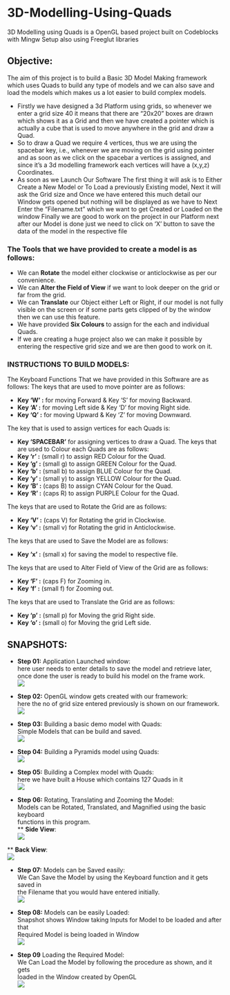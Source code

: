 # 3D-Modelling-Using-Quads

3D Modelling using Quads is a OpenGL based project 
built on Codeblocks with Mingw Setup also using Freeglut libraries

## Objective:

The aim of this project is to build a Basic 3D Model Making framework which uses
Quads to build any type of models and we can also save and load the models which makes us
a lot easier to build complex models.
* Firstly we have designed a 3d Platform using grids, so whenever we enter a grid size
40 it means that there are “20x20” boxes are drawn which shows it as a Grid and then we have
created a pointer which is actually a cube that is used to move anywhere in the grid and draw
a Quad.
* So to draw a Quad we require 4 vertices, thus we are using the spacebar key, i.e.,
whenever we are moving on the grid using pointer and as soon as we click on the spacebar a
vertices is assigned, and since it’s a 3d modelling framework each vertices will have a (x,y,z)
Coordinates.
* As soon as we Launch Our Software The first thing it will ask is to Either Create a New
Model or To Load a previously Existing model, Next it will ask the Grid size and Once we
have entered this much detail our Window gets opened but nothing will be displayed as we
have to Next Enter the “Filename.txt” which we want to get Created or Loaded on the window
Finally we are good to work on the project in our Platform next after our Model is done just
we need to click on ‘X’ button to save the data of the model in the respective file
### The Tools that we have provided to create a model is as follows: 
* We can **Rotate** the model either clockwise or anticlockwise as per our convenience.
* We can **Alter the Field of View** if we want to look deeper on the grid or far from the
grid.
* We can **Translate** our Object either Left or Right, if our model is not fully visible on
the screen or if some parts gets clipped of by the window then we can use this feature.
* We have provided **Six Colours** to assign for the each and individual Quads.
* If we are creating a huge project also we can make it possible by entering the respective
grid size and we are then good to work on it. 

### INSTRUCTIONS TO BUILD MODELS:

The Keyboard Functions That we have provided in this Software are as follows:
The keys that are used to move pointer are as follows:
* **Key ‘W’ :** for moving Forward & Key ‘S’ for moving Backward.
* **Key ‘A’ :** for moving Left side & Key ‘D’ for moving Right side.
* **Key ‘Q’ :** for moving Upward & Key ‘Z’ for moving Downward.

The key that is used to assign vertices for each Quads is:
* **Key ‘SPACEBAR’** for assigning vertices to draw a Quad.
The keys that are used to Colour each Quads are as follows:
* **Key ‘r’ :** (small r) to assign RED Colour for the Quad.
* **Key ‘g’ :** (small g) to assign GREEN Colour for the Quad.
* **Key ‘b’ :** (small b) to assign BLUE Colour for the Quad.
* **Key ‘y’ :** (small y) to assign YELLOW Colour for the Quad.
* **Key ‘B’ :** (caps B) to assign CYAN Colour for the Quad.
* **Key ‘R’ :** (caps R) to assign PURPLE Colour for the Quad.

The keys that are used to Rotate the Grid are as follows:
* **Key ‘V’ :** (caps V) for Rotating the grid in Clockwise.
* **Key ‘v’ :** (small v) for Rotating the grid in Anticlockwise.

The keys that are used to Save the Model are as follows:
* **Key ‘x’ :** (small x) for saving the model to respective file.

The keys that are used to Alter Field of View of the Grid are as follows:
* **Key ‘F’ :** (caps F) for Zooming in.
* **Key ‘f’ :** (small f) for Zooming out.

The keys that are used to Translate the Grid are as follows:
* **Key ‘p’ :** (small p) for Moving the grid Right side.
* **Key ‘o’ :** (small o) for Moving the grid Left side.

## SNAPSHOTS:

* **Step 01:** Application Launched window:\
here user needs to enter details to save the model and retrieve later, once done the user is ready to build his model on the frame work.\
![](3D%20Modeling%20using%20Quads/Snapshots/Create%20New%20project.PNG)

* **Step 02:** OpenGL window gets created with our framework:\
here the no of grid size entered previously is shown on our framework.\
![](3D%20Modeling%20using%20Quads/Snapshots/MODEL%20MAKING%20FROMEWORK.PNG)

* **Step 03:**  Building a basic demo model with Quads:\
Simple Models that can be build and saved.\
![](3D%20Modeling%20using%20Quads/Snapshots/building%20basic%20quads.PNG)

* **Step 04:**  Building a Pyramids model using Quads:\
![](3D%20Modeling%20using%20Quads/Snapshots/Pyramids.PNG)

* **Step 05:**  Building a Complex model with Quads:\
here we have built a House which contains 127 Quads in it\
![](3D%20Modeling%20using%20Quads/Snapshots/House%20Model%20Demo.PNG)

* **Step 06:**  Rotating, Translating and Zooming the Model:\
Models can be Rotated, Translated, and Magnified using the basic keyboard\
functions in this program.\
** **Side View**:\
![](3D%20Modeling%20using%20Quads/Snapshots/Side%20View%2006.PNG)

** **Back View**:\
![](3D%20Modeling%20using%20Quads/Snapshots/House%20Model%20back%20Side%2004.PNG)

* **Step 07:** Models can be Saved easily:\
We Can Save the Model by using the Keyboard function and it gets saved in\
the Filename that you would have entered initially.\
![](3D%20Modeling%20using%20Quads/Snapshots/Saving%20Model.PNG)

* **Step 08:** Models can be easily Loaded:\
Snapshot shows Window taking Inputs for Model to be loaded and after that\
Required Model is being loaded in Window\
![](3D%20Modeling%20using%20Quads/Snapshots/Successfully%20Loaded%2002.PNG)

* **Step 09** Loading the Required Model:\
We Can Load the Model by following the procedure as shown, and it gets\
loaded in the Window created by OpenGL\
![](3D%20Modeling%20using%20Quads/Snapshots/Loading%20Project.PNG)

